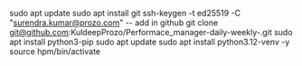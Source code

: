 sudo apt update
sudo apt install git
ssh-keygen -t ed25519 -C "surendra.kumar@prozo.com" -- add in github
git clone git@github.com:KuldeepProzo/Performace_manager-daily-weekly-.git
sudo apt install python3-pip
sudo apt update
sudo apt install python3.12-venv -y
source hpm/bin/activate
